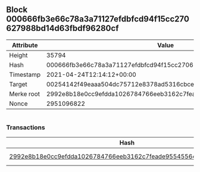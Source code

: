## Block 000666fb3e66c78a3a71127efdbfcd94f15cc270627988bd14d63fbdf96280cf

Attribute | Value
--- | ---
Height | 35794
Hash | 000666fb3e66c78a3a71127efdbfcd94f15cc270627988bd14d63fbdf96280cf
Timestamp | 2021-04-24T12:14:12+00:00
Target | 00254142f49eaaa504dc75712e8378ad5316cbcead634704b3734b6271167cc4
Merke root | 2992e8b18e0cc9efdda1026784766eeb3162c7feade955455647888dbebc8d46
Nonce | 2951096822

```

```

### Transactions

Hash | Amount
--- | ---
[2992e8b18e0cc9efdda1026784766eeb3162c7feade955455647888dbebc8d46](2992e8b18e0cc9efdda1026784766eeb3162c7feade955455647888dbebc8d46.md) | 10.00000000 SKEPTI 
